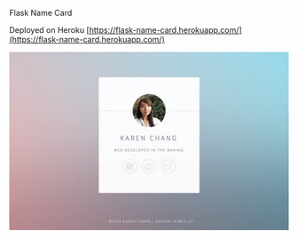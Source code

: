 Flask Name Card

Deployed on Heroku
[https://flask-name-card.herokuapp.com/](https://flask-name-card.herokuapp.com/)

![Flask Name Card](https://github.com/karen-developer/flask-name-card/blob/main/flask-name-card.jpg?raw=true)
